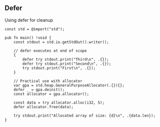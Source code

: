 <!-- METADATA
{
  "title": "Zig Defer",
  "tags": [
    "zig",
    "defer",
    "control-flow"
  ],
  "language": "zig"
}
-->

## Defer
Using defer for cleanup
```zig
const std = @import("std");

pub fn main() !void {
    const stdout = std.io.getStdOut().writer();

    // defer executes at end of scope
    {
        defer try stdout.print("Third\n", .{});
        defer try stdout.print("Second\n", .{});
        try stdout.print("First\n", .{});
    }

    // Practical use with allocator
    var gpa = std.heap.GeneralPurposeAllocator(.{}){};
    defer _ = gpa.deinit();
    const allocator = gpa.allocator();

    const data = try allocator.alloc(i32, 5);
    defer allocator.free(data);

    try stdout.print("Allocated array of size: {d}\n", .{data.len});
}
```
